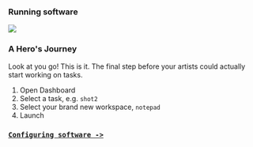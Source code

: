 ### Running software

![](https://dl.dropbox.com/s/lhz9qa3qlmmheue/videoplaceholder.png)

### A Hero's Journey

Look at you go! This is it. The final step before your artists could actually start working on tasks.

1. Open Dashboard
2. Select a task, e.g. `shot2`
3. Select your brand new workspace, `notepad`
4. Launch

### [`Configuring software ->`](../configuring-software)